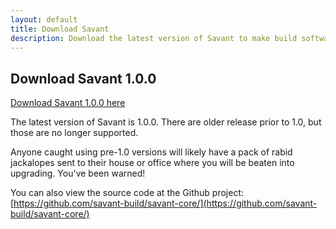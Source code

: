 ```yaml
---
layout: default
title: Download Savant
description: Download the latest version of Savant to make build software fun again.
---
```


## Download Savant 1.0.0

[Download Savant 1.0.0 here](https://repository.savantbuild.org/org/savantbuild/savant-core/1.0.0/savant-1.0.0.tar.gz)

The latest version of Savant is 1.0.0. There are older release prior to 1.0, but those are no longer supported. 

Anyone caught using pre-1.0 versions will likely have a pack of rabid jackalopes sent to their house or office where you will be beaten into upgrading. You've been warned!

You can also view the source code at the Github project: [https://github.com/savant-build/savant-core/](https://github.com/savant-build/savant-core/)